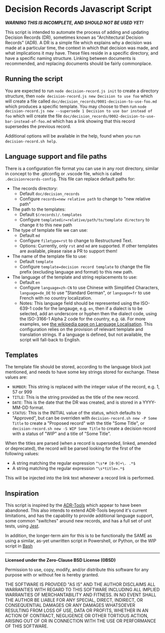 # Decision Records Javascript Script

_**WARNING THIS IS INCOMPLETE, AND SHOULD NOT BE USED YET!**_

This script is intended to automate the process of adding and updating Decision Records (DR),
sometimes known as "Architectural Decision Records" (ADR). A DR is a simple file which explains
why a decision was made at a particular time, the context in which that decision was made, and
what implications it may have. These files reside in a specific directory, and have a specific
naming structure. Linking between documents is recommended, and replacing documents should be
fairly commonplace.

## Running the script

You are expected to run `node decision-record.js init` to create a directory structure, then
`node decision-record.js new Decision to use foo` which will create a file called
`doc/decision_records/0001-decision-to-use-foo.md` which produces a specific template. You may
choose to then run `node decision-record.js new --supersede 1 Decision to use bar instead of foo`
which will create the file `doc/decision_records/0002-decision-to-use-bar-instead-of-foo.md`
which has a link showing that this record supersedes the previous record.

Additional options will be available in the help, found when you run `decision-record.sh help`.

## Language support and file paths

There is a configuration file format you can use in any root directory, similar in concept to the
.gitconfig or .vscode file, which is called `.decisionrecords-config`. This file can replace
default paths for:

* The records directory:
  * Default `doc/decision_records`
  * Configure `records=new relative path` to change to "new relative path"
* The path to the templates:
  * Default `$(records)/.templates`
  * Configure `templatedir=relative/path/to/template directory` to change it to this new path
* The type of template file we can use:
  * Default `md`
  * Configure `filetype=rst` to change to Restructured Text.
  * Options: Currently, only `rst` and `md` are supported. If other templates are available,
      please raise a PR to support them!
* The name of the template file to use:
  * Default `template`
  * Configure `template=decision record template` to change the file prefix (excluding language
      and format) to this new path.
* The language of the template and string replacements to use:
  * Default `en`
  * Configure `language=zh-CN` to use Chinese with Simplified Characters, `language=de_DE` to use
              "Standard German", or `language=fr` to use French with no country localization.
  * Notes: This language field should be represented using the ISO-639-1 code for the langauge,
      e.g. `en`, then if a dialect is to be selected, add an underscore or hyphen then the
      dialect code, using the ISO-3166-1 Alpha 2 code for the country, e.g. `GB`. For more
      examples, see [the wikipedia page on Language
      Localisation](https://en.wikipedia.org/wiki/Language_localisation).  This configuration
      relies on the provision of relevant template and translation strings. If a language is
      defined, but not available, the script will fall-back to English.

## Templates

The template file should be stored, according to the language block just mentioned, and needs to
have some key strings stored for exchange. These values are:

* `NUMBER`: This string is replaced with the integer value of the record, e.g. 1, 57 or 999
* `TITLE`: This is the string provided as the title of the new record.
* `DATE`: This is the date that the DR was created, and is stored in a YYYY-MM-DD format.
* `STATUS`: This is the INITIAL value of the status, which defaults to "Approved", but can
   be overriden with `decision-record.sh new -P Some Title` to create a "Proposed record"
   with the title "Some Title", or `decision-record.sh new -S WIP Some Title` to create a
   decision record with a status of "WIP" and a title of "Some Title".

When the titles are parsed (when a record is superseded, linked, amended or deprecated), the
record will be parsed looking for the first of the following values:

* A string matching the regular expression `^\s*# [0-9]+\. .*$`
* A string matching the regular expression `^\s*title=.*$`

This will be injected into the link text whenever a record link is performed.

## Inspiration

This script is inspired by the [ADR-Tools](https://github.com/npryce/adr-tools) which appear to
have been abandoned. This also intends to extend ADR-Tools beyond it's current limitations, and
has the capability to provide additional language support, some common "switches" around new
records, and has a full set of unit tests, using [Jest](https://jestjs.io/).

In addition, the longer-term aim for this is to be functionally the SAME as using a similar,
as-yet unwritten script in Powershell, or Python, or the WIP script in 
[Bash](https://github.com/DecisionRecords/bash-decision-records)

---
**Licensed under the Zero-Clause BSD License (0BSD)**

Permission to use, copy, modify, and/or distribute this software for any purpose with or without
fee is hereby granted.

THE SOFTWARE IS PROVIDED "AS IS" AND THE AUTHOR DISCLAIMS ALL WARRANTIES WITH REGARD TO THIS
SOFTWARE INCLUDING ALL IMPLIED WARRANTIES OF MERCHANTABILITY AND FITNESS. IN NO EVENT SHALL THE
AUTHOR BE LIABLE FOR ANY SPECIAL, DIRECT, INDIRECT, OR CONSEQUENTIAL DAMAGES OR ANY DAMAGES
WHATSOEVER RESULTING FROM LOSS OF USE, DATA OR PROFITS, WHETHER IN AN ACTION OF CONTRACT,
NEGLIGENCE OR OTHER TORTIOUS ACTION, ARISING OUT OF OR IN CONNECTION WITH THE USE OR PERFORMANCE
OF THIS SOFTWARE.
